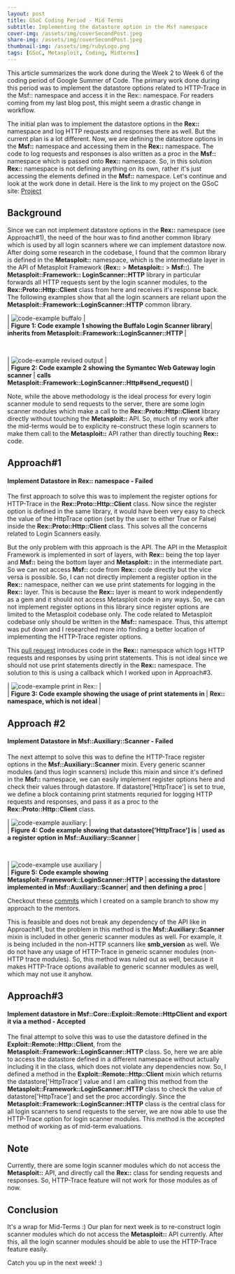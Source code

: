 ```yaml
---
layout: post
title: GSoC Coding Period - Mid Terms
subtitle: Implementing the datastore option in the Msf namespace
cover-img: /assets/img/coverSecondPost.jpeg
share-img: /assets/img/coverSecondPost.jpeg
thumbnail-img: /assets/img/rubyLogo.png
tags: [GSoC, Metasploit, Coding, Midterms]
---
```

  
This article summarizes the work done during the Week 2 to Week 6 of the coding period of Google Summer of Code. The primary work done during this period was to implement the datastore options related to HTTP-Trace in the Msf:: namespace and access it in the Rex:: namespace. For readers coming from my last blog post, this might seem a drastic change in workflow.  
  
The initial plan was to implement the datastore options in the **Rex::** namespace and log HTTP requests and responses there as well. But the current plan is a lot different. Now, we are defining the datastore options in the **Msf::** namespace and accessing them in the **Rex::** namespace. The code to log requests and responses is also written as a proc in the **Msf::** namespace which is passed onto **Rex::** namespace. So, in this solution **Rex::** namespace is not defining anything on its own, rather it's just accessing the elements defined in the **Msf::** namespace. Let's continue and look at the work done in detail. Here is the link to my project on the GSoC site: [Project](https://summerofcode.withgoogle.com/programs/2022/projects/I4PxrljP)  
  
## Background
  
Since we can not implement datastore options in the **Rex::** namespace (see Approach#1), the need of the hour was to find another common library which is used by all login scanners where we can implement datastore now. After doing some research in the codebase, I found that the common library is defined in the **Metasploit::** namespace, which is the intermediate layer in the API of Metasploit Framework (**Rex::** > **Metasploit::** > **Msf::**). The **Metasploit::Framework:: LoginScanner::HTTP** library in particular forwards all HTTP requests sent by the login scanner modules, to the **Rex::Proto::Http::Client** class from here and receives it's response back. The following examples show that all the login scanners are reliant upon the **Metasploit::Framework::LoginScanner::HTTP** common library.   
  
| ![code-example buffalo](../assets/img/GSoC_loginScannerReliant1.png) |  
| <b>Figure 1: Code example 1 showing the Buffalo Login Scanner library</b>|
 <b> inherits from Metasploit::Framework::LoginScanner::HTTP </b>|
  
<br/>
  
| ![code-example revised output](../assets/img/GSoC_send_request_reliant.png) |  
| <b>Figure 2: Code example 2 showing the Symantec Web Gateway login scanner </b>|
  <b> calls Metasploit::Framework::LoginScanner::Http#send_request() </b>|
  
Note, while the above methodology is the ideal process for every login scanner module to send requests to the server, there are some login scanner modules which make a call to the **Rex::Proto::Http::Client** library directly without touching the **Metasploit::** API. So, much of my work after the mid-terms would be to explicity re-construct these login scanners to make them call to the **Metasploit::** API rather than directly touching **Rex::** code.  
  
## Approach#1  
#### Implement Datastore in Rex:: namespace - Failed
  
The first approach to solve this  was to implement the register options for HTTP-Trace in the **Rex::Proto::Http::Client** class. Now since the register option is defined in the same library, it would have been very easy to check the value of the HttpTrace option (set by the user to either True or False) inside the **Rex::Proto::Http::Client** class. This solves all the concerns related to Login Scanners easily.  
  
But the only problem with this approach is the API. The API in the Metasploit Framework is implemented in sort of layers, with **Rex::** being the top layer and **Msf::** being the bottom layer and **Metasploit::** in the intermediate part. So we can not access **Msf::** code from **Rex::** code directly but the vice versa is possible. So, I can not directly implement a register option in the **Rex::** namespace, neither can we use print statements for logging in the **Rex::** layer. This is because the **Rex::** layer is meant to work independently as a gem and it should not access Metasploit code in any ways. So, we can not implement register options in this library since register options are limited to the Metasploit codebase only. The code related to Metasploit codebase only should be written in the **Msf::** namespace. Thus, this attempt was put down and I researched more into finding a better location of implementing the HTTP-Trace register options.  
  
This [pull request](https://github.com/3V3RYONE/metasploit-framework/pull/1) introduces code in the **Rex::** namespace which logs HTTP requests and responses by using print statements. This is not ideal since we should not use print statements directly in the **Rex::** namespace. The solution to this is using a callback which I worked upon in Approach#3.  
  
| ![code-example print in Rex::](../assets/img/GSoC_print_Rex.png) |  
| <b>Figure 3: Code example showing the usage of print statements in </b>|
  <b> Rex:: namespace, which is not ideal </b>|
  
## Approach #2
#### Implement Datastore in Msf::Auxiliary::Scanner - Failed
  
The next attempt to solve this was to define the HTTP-Trace register options in the **Msf::Auxiliary::Scanner** mixin. Every generic scanner modules (and thus login scanners) include this mixin and since it's defined in the **Msf::** namespace, we can easily implement register options here and check their values through datastore. If datastore['HttpTrace'] is set to true, we define a block containing print statments requried for logging HTTP requests and responses, and pass it as a proc to the **Rex::Proto::Http::Client** class.  
  
| ![code-example auxiliary:](../assets/img/GSoC_scanner_datastore.png) |  
| <b>Figure 4: Code example showing that datastore['HttpTrace'] is </b>|
  <b> used as a register option in Msf::Auxiliary::Scanner </b>|
  
<br />
  
| ![code-example use auxiliary](../assets/img/GSoC_use_auxiliary.png) |  
| <b>Figure 5: Code example showing Metasploit::Framework::LoginScanner::HTTP </b>|
  <b> accessing the datastore implemented in Msf::Auxiliary::Scanner</b>|
  <b> and then defining a proc </b> |
  
Checkout these [commits](https://github.com/rapid7/metasploit-framework/compare/master...3V3RYONE:metasploit-framework:sample-code-changes-httptrace) which I created on a sample branch to show my approach to the mentors.  
  
This is feasible and does not break any dependency of the API like in Approach#1, but the problem in this method is the **Msf::Auxiliary::Scanner** mixin is included in other generic scanner modules as well. For example, it is being included in the non-HTTP scanners like **smb_version** as well. We do not have any usage of HTTP-Trace in generic scanner modules (non-HTTP trace modules). So, this method was ruled out as well, because it makes HTTP-Trace options available to generic scanner modules as well, which may not use it anyhow.  
  

## Approach#3
#### Implement datastore in Msf::Core::Exploit::Remote::HttpClient and export it via a method - Accepted
  
The final attempt to solve this was to use the datastore defined in the **Exploit::Remote::Http::Client**, from the **Metasploit::Framework::LoginScanner::HTTP** class. So, here we are able to access the datastore defined in a different namespace without actually including it in the class, which does not violate any dependencies now. So, I defined a method in the **Exploit::Remote::Http::Client** mixin which returns the datastore['HttpTrace'] value and I am calling this method from the **Metasploit::Framework::LoginScanner::HTTP** class to check the value of datastore['HttpTrace'] and set the proc accordingly. Since the **Metasploit::Framework::LoginScanner::HTTP** class is the central class for all login scanners to send requests to the server, we are now able to use the HTTP-Trace option for login scanner modules. This method is the accepted method of working as of mid-term evaluations.  
  
## Note
  
Currently, there are some login scanner modules which do not access the **Metasploit::** API, and directly call the **Rex::** class for sending requests and responses. So, HTTP-Trace feature will not work for those modules as of now. 
 
## Conclusion  
  
It's a wrap for Mid-Terms :) Our plan for next week is to re-construct login scanner modules which do not access the **Metasploit::** API currently. After this, all the login scanner modules should be able to use the HTTP-Trace feature easily.  
  
Catch you up in the next week! :)  
